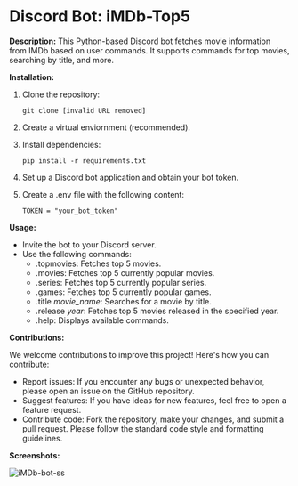 # Discord Bot: iMDb-Top5

**Description:**
This Python-based Discord bot fetches movie information from IMDb based on user commands. It supports commands for top movies, searching by title, and more.

**Installation:**

1. Clone the repository:
   ```
   git clone [invalid URL removed]

2. Create a virtual enviornment (recommended).

3. Install dependencies:
    ```
    pip install -r requirements.txt

4. Set up a Discord bot application and obtain your bot token.

5. Create a .env file with the following content:
    ```
    TOKEN = "your_bot_token"

**Usage:**

- Invite the bot to your Discord server.
- Use the following commands:
    - .topmovies: Fetches top 5 movies.
    - .movies: Fetches top 5 currently popular movies.
    - .series: Fetches top 5 currently popular series.
    - .games: Fetches top 5 currently popular games.
    - .title *movie_name*: Searches for a movie by title.
    - .release *year*: Fetches top 5 movies released in the specified year.
    - .help: Displays available commands.

**Contributions:**

We welcome contributions to improve this project! Here's how you can contribute:

- Report issues: If you encounter any bugs or unexpected behavior, please open an issue on the GitHub repository.
- Suggest features: If you have ideas for new features, feel free to open a feature request.
- Contribute code: Fork the repository, make your changes, and submit a pull request.
Please follow the standard code style and formatting guidelines.

**Screenshots:**

![iMDb-bot-ss](https://github.com/user-attachments/assets/a4528684-c3a5-4fd5-a35d-e1f9bff3ee5d)
